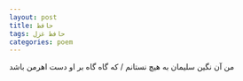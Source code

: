 ```yaml
---
layout: post
title: حافظ
tags: حافظ غزل
categories: poem
---
```


من آن نگین سلیمان به هیچ نستانم / که گاه گاه بر او دست اهرمن باشد